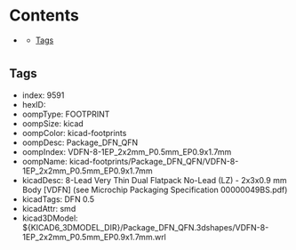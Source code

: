 



Contents
========

* [](#)
	* [Tags](#tags)

# 

## Tags

- index: 9591
- hexID: 
- oompType: FOOTPRINT
- oompSize: kicad
- oompColor: kicad-footprints
- oompDesc: Package_DFN_QFN
- oompIndex: VDFN-8-1EP_2x2mm_P0.5mm_EP0.9x1.7mm
- oompName: kicad-footprints/Package_DFN_QFN/VDFN-8-1EP_2x2mm_P0.5mm_EP0.9x1.7mm
- kicadDesc: 8-Lead Very Thin Dual Flatpack No-Lead (LZ) - 2x3x0.9 mm Body [VDFN] (see Microchip Packaging Specification 00000049BS.pdf)
- kicadTags: DFN 0.5
- kicadAttr: smd
- kicad3DModel: ${KICAD6_3DMODEL_DIR}/Package_DFN_QFN.3dshapes/VDFN-8-1EP_2x2mm_P0.5mm_EP0.9x1.7mm.wrl

